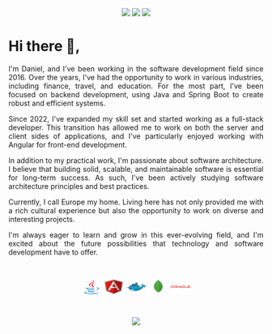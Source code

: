 <p align="center">
  <a href = "mailto:danielmariadasilva@gmail.com"><img src="https://img.shields.io/badge/-Gmail-%23333?style=for-the-badge&logo=gmail&logoColor=white" target="_blank"></a>
  <a href="https://www.linkedin.com/in/danielmariadasilva" target="_blank"><img src="https://img.shields.io/badge/-LinkedIn-%230077B5?style=for-the-badge&logo=linkedin&logoColor=white" target="_blank"></a>
  <a href="https://instagram.com/dan_maria" target="_blank"><img src="https://img.shields.io/badge/-Instagram-%23E4405F?style=for-the-badge&logo=instagram&logoColor=white" target="_blank"></a>
</p>    

<h1>Hi there 👋,</h1>

<p align="justify">I'm Daniel, and I've been working in the software development field since 2016. Over the years, I've had the opportunity to work in various industries, including finance, travel, and education. For the most part, I've been focused on backend development, using Java and Spring Boot to create robust and efficient systems.</p>

<p align="justify">Since 2022, I've expanded my skill set and started working as a full-stack developer. This transition has allowed me to work on both the server and client sides of applications, and I've particularly enjoyed working with Angular for front-end development.</p>

<p align="justify">In addition to my practical work, I'm passionate about software architecture. I believe that building solid, scalable, and maintainable software is essential for long-term success. As such, I've been actively studying software architecture principles and best practices.</p>

<p align="justify">Currently, I call Europe my home. Living here has not only provided me with a rich cultural experience but also the opportunity to work on diverse and interesting projects.</p>

<p align="justify">I'm always eager to learn and grow in this ever-evolving field, and I'm excited about the future possibilities that technology and software development have to offer.</p>

  <br>
  <p align="center">
    <img align="center" alt="java" height="30" width="40" src="https://raw.githubusercontent.com/devicons/devicon/master/icons/java/java-original.svg">
    <img align="center" alt="angular" height="30" width="40" src="https://raw.githubusercontent.com/devicons/devicon/master/icons/angularjs/angularjs-original.svg">
    <img align="center" alt="docker" height="30" width="40" src="https://raw.githubusercontent.com/devicons/devicon/master/icons/docker/docker-original.svg">
    <img align="center" alt="mongodb" height="30" width="40" src="https://raw.githubusercontent.com/devicons/devicon/master/icons/mongodb/mongodb-original.svg">
    <img align="center" alt="oracle" height="30" width="40" src="https://raw.githubusercontent.com/devicons/devicon/master/icons/oracle/oracle-original.svg">
  </p>
<br>
 <p align="center">
  <a href="https://github.com/danielmaria">
  <img height="180em" src="https://github-readme-stats.vercel.app/api/top-langs/?username=danielmaria&layout=compact&langs_count=7&theme=dark"/>
  </a>
 </p>

<!--
**danielmaria/danielmaria** is a ✨ _special_ ✨ repository because its `README.md` (this file) appears on your GitHub profile.
-->
